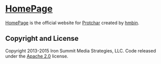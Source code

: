 # [HomePage](https://github.com/hmbin/homepage)

[HomePage](https://github.com/hmbin/homepage) is the official website for [Protchar](http://protchar.cn/) created by [hmbin](https://github.com/hmbin).

## Copyright and License

Copyright 2013-2015 Iron Summit Media Strategies, LLC. Code released under the [Apache 2.0](https://github.com/hmbin/homepage/blob/master/LICENSE) license.